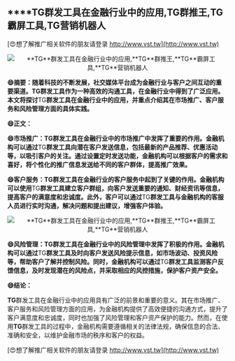 ## ****TG**群发工具在金融行业中的应用,**TG**群推王,**TG**霸屏工具,**TG**营销机器人**

[😍想了解推广相关软件的朋友请登录 http://www.vst.tw](http://www.vst.tw)

 <center><img src="https://vst.tw/MP4/tuiguang/png/7.png" alt="**TG**群发工具在金融行业中的应用,**TG**群推王,**TG**霸屏工具,**TG**营销机器人"></center>

**😄摘要：随着科技的不断发展，社交媒体平台成为金融行业与客户之间互动的重要渠道。**TG**群发工具作为一种高效的沟通工具，在金融行业中得到了广泛应用。本文将探讨**TG**群发工具在金融行业中的应用，并重点介绍其在市场推广、客户服务和风险管理方面的具体实践。**

**😄正文：**

**😄市场推广：**TG**群发工具在金融行业中的市场推广中发挥了重要的作用。金融机构可以通过**TG**群发工具向潜在客户发送信息，包括最新的产品推荐、优惠活动等，以吸引客户的关注。通过设置定时发送功能，金融机构可以根据客户的需求和喜好，将个性化的推广信息发送给不同的客户群体，提高推广效果。**

**😄客户服务：**TG**群发工具在金融行业的客户服务中起到了关键的作用。金融机构可以使用**TG**群发工具建立客户群组，向客户发送重要的通知、财经资讯等信息，提高客户的满意度和忠诚度。此外，客户可以通过**TG**群发工具与金融机构的客服人员进行实时沟通，解决问题和提出建议，增强客户体验。**

 <center><img src="https://vst.tw/MP4/tuiguang/png/1.png" alt="**TG**群发工具在金融行业中的应用,**TG**群推王,**TG**霸屏工具,**TG**营销机器人"></center>

**😄风险管理：**TG**群发工具在金融行业中的风险管理中发挥了积极的作用。金融机构可以通过**TG**群发工具及时向客户发送风险提示信息，如市场波动、投资风险等，帮助客户了解并控制风险。同时，金融机构可以通过**TG**群发工具监测客户反馈信息，及时发现潜在的风险点，并采取相应的风控措施，保护客户资产安全。**

**😄结论：**

**TG**群发工具在金融行业中的应用具有广泛的前景和重要的意义。其在市场推广、客户服务和风险管理方面的应用，为金融机构提供了高效便捷的沟通方式，提升了客户满意度和忠诚度，同时也加强了风险管理和客户资产保护的能力。然而，在使用**TG**群发工具的过程中，金融机构需要遵循相关的法律法规，确保信息的合法、准确和安全，以维护金融市场的秩序和客户的权益。

[😍想了解推广相关软件的朋友请登录 http://www.vst.tw](http://www.vst.tw)



